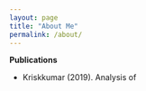 ```yaml
---
layout: page
title: "About Me"
permalink: /about/
---
```



**Publications**
* Kriskkumar (2019). Analysis of